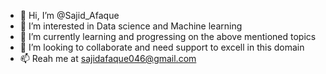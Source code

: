 - 👋 Hi, I’m @Sajid_Afaque
- 👀 I’m interested in Data science and Machine learning
- 🌱 I’m currently learning and progressing on the above mentioned topics
- 💞️ I’m looking to collaborate and need support to excell in this domain
- 📫 Reah me at sajidafaque046@gmail.com

<!---
khan046/khan046 is a ✨ special ✨ repository because its `README.md` (this file) appears on your GitHub profile.
You can click the Preview link to take a look at your changes.
--->
